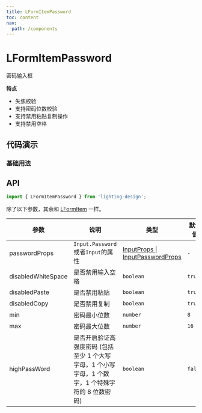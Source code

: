 ```yaml
---
title: LFormItemPassword
toc: content
nav:
  path: /components
---
```


# LFormItemPassword

密码输入框

**特点**

- 失焦校验
- 支持密码位数校验
- 支持禁用粘贴复制操作
- 支持禁用空格

## 代码演示

### 基础用法

<code src='./demos/Demo3.tsx'></code>

## API

```ts
import { LFormItemPassword } from 'lighting-design';
```

除了以下参数，其余和 [LFormItem](/components/form-item#api) 一样。

| 参数               | 说明                                                                                              | 类型                                                                                       | 默认值  |
| ------------------ | ------------------------------------------------------------------------------------------------- | ------------------------------------------------------------------------------------------ | ------- |
| passwordProps      | `Input.Password`或者`Input`的属性                                                                 | [InputProps \| InputPasswordProps](https://ant.design/components/input-cn/#Input.Password) | `-`     |
| disabledWhiteSpace | 是否禁用输入空格                                                                                  | `boolean`                                                                                  | `true`  |
| disabledPaste      | 是否禁用粘贴                                                                                      | `boolean`                                                                                  | `true`  |
| disabledCopy       | 是否禁用复制                                                                                      | `boolean`                                                                                  | `true`  |
| min                | 密码最小位数                                                                                      | `number`                                                                                   | `8`     |
| max                | 密码最大位数                                                                                      | `number`                                                                                   | `16`    |
| highPassWord       | 是否开启验证高强度密码 (包括至少 1 个大写字母，1 个小写字母，1 个数字，1 个特殊字符的 8 位数密码) | `boolean`                                                                                  | `false` |
